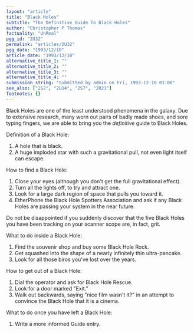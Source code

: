 ```yaml
---
layout: "article"
title: "Black Holes"
subtitle: "The Definitive Guide To Black Holes"
author: "Christopher P Thomas"
factuality: "UnReal"
pgg_id: "2U32"
permalink: "articles/2U32"
pgg_date: "1993/12/10"
article_date: "1993/12/10"
alternative_title_1: ""
alternative_title_2: ""
alternative_title_3: ""
alternative_title_4: ""
submission_string: "Submitted by admin on Fri, 1993-12-10 01:00"
see_also: ["2S2", "2U14", "2S7", "2R21"]
footnotes: {}
---
```

<div>
<p>Black Holes are one of the least understood phenomena in the galaxy. Due to extensive research, many worn out pairs of badly made shoes, and sore typing fingers, we are able to bring you the <em>definitive</em> guide to Black Holes.</p>
<p>Definition of a Black Hole:</p>
<ol>
<li value="1">A hole that is black.</li>
<li value="2">A huge imploded star with such a gravitational pull, not even light itself can escape.</li>
</ol>
<p>How to find a Black Hole:</p>
<ol>
<li value="1">Close your eyes (although you don't get the full gravitational effect).</li>
<li value="2">Turn all the lights off, to try and attract one.</li>
<li value="3">Look for a large dark region of space that pulls you toward it.</li>
<li value="4">EtherPhone the Black Hole Spotters Association and ask if any Black Holes are passing your system in the near future.</li>
</ol>
<p>Do not be disappointed if you suddenly discover that the five Black Holes you have been tracking on your scanner scope are, in fact, grit.</p>
<p>What to do inside a Black Hole:</p>
<ol>
<li value="1">Find the souvenir shop and buy some Black Hole Rock.</li>
<li value="2">Get squashed into the shape of a nearly infinitely thin ultra-pancake.</li>
<li value="3">Look for all those biros you've lost over the years.</li>
</ol>
<p>How to get out of a Black Hole:</p>
<ol>
<li value="1">Dial the operator and ask for Black Hole Rescue.</li>
<li value="2">Look for a door marked "Exit."</li>
<li value="3">Walk out backwards, saying "nice film wasn't it?" in an attempt to convince the Black Hole that it is a cinema.</li>
</ol>
<p>What to do once you have left a Black Hole:</p>
<ol>
<li value="1">Write a more informed Guide entry.</li>
</ol>
</div>
